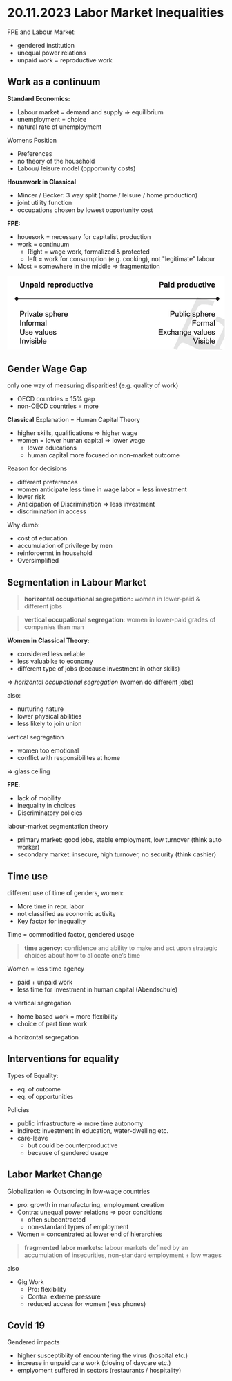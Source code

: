 # 20.11.2023 Labor Market Inequalities

FPE and Labour Market:

- gendered institution
- unequal power relations
- unpaid work = reproductive work



## Work as a continuum

**Standard Economics:**

- Labour market = demand and supply => equilibrium
- unemployment = choice
- natural rate of unemployment

Womens Position

- Preferences 
- no theory of the household
- Labour/ leisure model (opportunity costs)



**Housework in Classical**

- Mincer / Becker: 3 way split (home / leisure / home production)
- joint utility function
- occupations chosen by lowest opportunity cost



**FPE:**

- houesork = necessary for capitalist production
- work = continuum 
    - Right = wage work, formalized & protected
    - left = work for consumption (e.g. cooking), not "legitimate" labour
- Most = somewhere in the middle => fragmentation

![img](../images/2023-11-20_11-32-35.jpg)



## Gender Wage Gap

only one way of measuring disparities! (e.g. quality of work)

- OECD countries = 15% gap
- non-OECD countries = more



**Classical** Explanation = Human Capital Theory

- higher skills, qualifications => higher wage
- women = lower human capital => lower wage
    - lower educations
    - human capital more focused on non-market outcome

Reason for decisions

- different preferences
- women anticipate less time in wage labor = less investment
- lower risk
- Anticipation of Discrimination => less investment
- discrimination in access

Why dumb:

- cost of education
- accumulation of privilege by men
- reinforcemnt in household
- Oversimplified 



## Segmentation in Labour Market



> **horizontal occupational segregation:** women in lower-paid & different jobs

> **vertical occupational segregation**: women in lower-paid grades of companies than man



**Women in Classical Theory:**

- considered less reliable
- less valuablke to economy
- different type of jobs (because investment in other skills)

=> *horizontal occupational segregation* (women do different jobs)

also:

- nurturing nature
- lower physical abilities
- less likely to join union



vertical segregation

- women too emotional
- conflict with responsibilites at home

=> glass ceiling



**FPE**:

- lack of mobility
- inequality in choices
- Discriminatory  policies



labour-market segmentation theory

- primary market: good jobs, stable employment, low turnover (think auto worker)
- secondary market: insecure, high turnover, no security (think cashier)



## Time use

different use of time of genders, women:

- More time in repr. labor
- not classified as economic activity
- Key factor for inequality

Time = commodified factor, gendered usage

> **time agency:** confidence and ability to make and act upon strategic choices about how to allocate one’s time

Women = less time agency

- paid + unpaid work
- less time for investment in human capital (Abendschule)

=> vertical segregation



- home based work = more flexibility
- choice of part time work

=> horizontal segregation



## Interventions for equality

Types of Equality:

- eq. of outcome
- eq. of opportunities



Policies

- public infrastructure => more time autonomy
- indirect: investment in education, water-dwelling etc.
- care-leave
    - but could be counterproductive
    - because of gendered usage



## Labor Market Change

Globalization => Outsorcing in low-wage countries

- pro: growth in manufacturing, employment creation
- Contra: unequal power relations => poor conditions
    - often subcontracted
    - non-standard types of employment
- Women = concentrated at lower end of hierarchies

> **fragmented labor markets:** labour markets defined by an accumulation of insecurities, non-standard employment + low wages 

also

- Gig Work
    - Pro: flexibility
    - Contra: extreme pressure
    - reduced access for women (less phones)



## Covid 19

Gendered impacts

- higher susceptiblity of encountering the virus (hospital etc.)
- increase in unpaid care work (closing of daycare etc.)
- emplyoment suffered in sectors (restaurants / hospitality)

